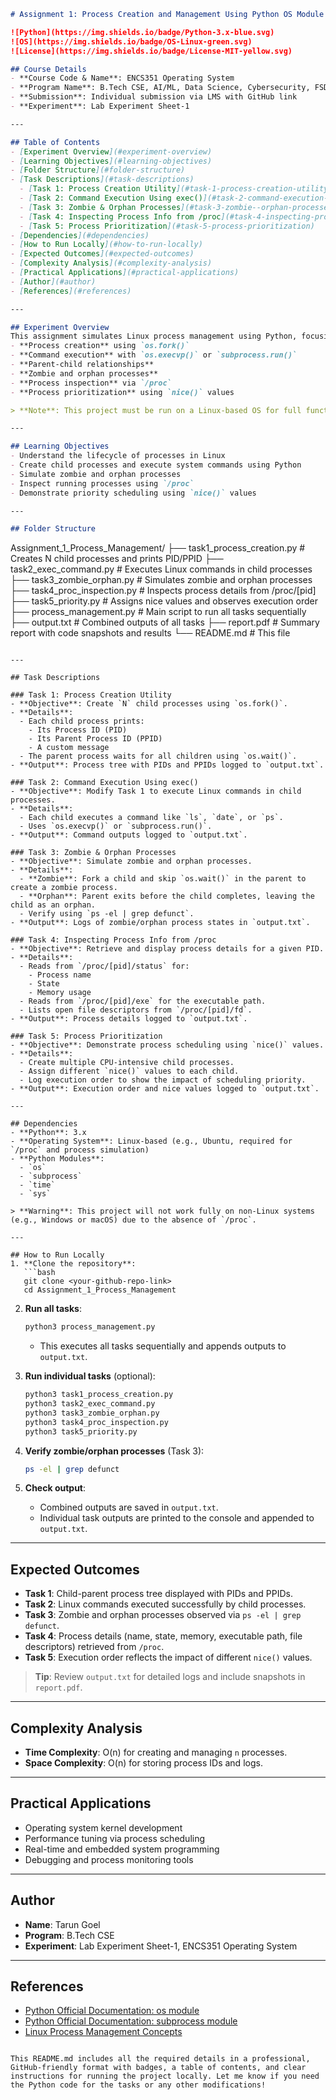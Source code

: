 ```markdown
# Assignment 1: Process Creation and Management Using Python OS Module

![Python](https://img.shields.io/badge/Python-3.x-blue.svg)
![OS](https://img.shields.io/badge/OS-Linux-green.svg)
![License](https://img.shields.io/badge/License-MIT-yellow.svg)

## Course Details
- **Course Code & Name**: ENCS351 Operating System  
- **Program Name**: B.Tech CSE, AI/ML, Data Science, Cybersecurity, FSD, UX/UI  
- **Submission**: Individual submission via LMS with GitHub link  
- **Experiment**: Lab Experiment Sheet-1  

---

## Table of Contents
- [Experiment Overview](#experiment-overview)
- [Learning Objectives](#learning-objectives)
- [Folder Structure](#folder-structure)
- [Task Descriptions](#task-descriptions)
  - [Task 1: Process Creation Utility](#task-1-process-creation-utility)
  - [Task 2: Command Execution Using exec()](#task-2-command-execution-using-exec)
  - [Task 3: Zombie & Orphan Processes](#task-3-zombie--orphan-processes)
  - [Task 4: Inspecting Process Info from /proc](#task-4-inspecting-process-info-from-proc)
  - [Task 5: Process Prioritization](#task-5-process-prioritization)
- [Dependencies](#dependencies)
- [How to Run Locally](#how-to-run-locally)
- [Expected Outcomes](#expected-outcomes)
- [Complexity Analysis](#complexity-analysis)
- [Practical Applications](#practical-applications)
- [Author](#author)
- [References](#references)

---

## Experiment Overview
This assignment simulates Linux process management using Python, focusing on:
- **Process creation** using `os.fork()`
- **Command execution** with `os.execvp()` or `subprocess.run()`
- **Parent-child relationships**
- **Zombie and orphan processes**
- **Process inspection** via `/proc`
- **Process prioritization** using `nice()` values

> **Note**: This project must be run on a Linux-based OS for full functionality due to the use of `/proc` and process-related system calls.

---

## Learning Objectives
- Understand the lifecycle of processes in Linux
- Create child processes and execute system commands using Python
- Simulate zombie and orphan processes
- Inspect running processes using `/proc`
- Demonstrate priority scheduling using `nice()` values

---

## Folder Structure
```
Assignment_1_Process_Management/
├── task1_process_creation.py   # Creates N child processes and prints PID/PPID
├── task2_exec_command.py       # Executes Linux commands in child processes
├── task3_zombie_orphan.py      # Simulates zombie and orphan processes
├── task4_proc_inspection.py     # Inspects process details from /proc/[pid]
├── task5_priority.py           # Assigns nice values and observes execution order
├── process_management.py       # Main script to run all tasks sequentially
├── output.txt                  # Combined outputs of all tasks
├── report.pdf                  # Summary report with code snapshots and results
└── README.md                   # This file
```

---

## Task Descriptions

### Task 1: Process Creation Utility
- **Objective**: Create `N` child processes using `os.fork()`.
- **Details**:
  - Each child process prints:
    - Its Process ID (PID)
    - Its Parent Process ID (PPID)
    - A custom message
  - The parent process waits for all children using `os.wait()`.
- **Output**: Process tree with PIDs and PPIDs logged to `output.txt`.

### Task 2: Command Execution Using exec()
- **Objective**: Modify Task 1 to execute Linux commands in child processes.
- **Details**:
  - Each child executes a command like `ls`, `date`, or `ps`.
  - Uses `os.execvp()` or `subprocess.run()`.
- **Output**: Command outputs logged to `output.txt`.

### Task 3: Zombie & Orphan Processes
- **Objective**: Simulate zombie and orphan processes.
- **Details**:
  - **Zombie**: Fork a child and skip `os.wait()` in the parent to create a zombie process.
  - **Orphan**: Parent exits before the child completes, leaving the child as an orphan.
  - Verify using `ps -el | grep defunct`.
- **Output**: Logs of zombie/orphan process states in `output.txt`.

### Task 4: Inspecting Process Info from /proc
- **Objective**: Retrieve and display process details for a given PID.
- **Details**:
  - Reads from `/proc/[pid]/status` for:
    - Process name
    - State
    - Memory usage
  - Reads from `/proc/[pid]/exe` for the executable path.
  - Lists open file descriptors from `/proc/[pid]/fd`.
- **Output**: Process details logged to `output.txt`.

### Task 5: Process Prioritization
- **Objective**: Demonstrate process scheduling using `nice()` values.
- **Details**:
  - Create multiple CPU-intensive child processes.
  - Assign different `nice()` values to each child.
  - Log execution order to show the impact of scheduling priority.
- **Output**: Execution order and nice values logged to `output.txt`.

---

## Dependencies
- **Python**: 3.x
- **Operating System**: Linux-based (e.g., Ubuntu, required for `/proc` and process simulation)
- **Python Modules**:
  - `os`
  - `subprocess`
  - `time`
  - `sys`

> **Warning**: This project will not work fully on non-Linux systems (e.g., Windows or macOS) due to the absence of `/proc`.

---

## How to Run Locally
1. **Clone the repository**:
   ```bash
   git clone <your-github-repo-link>
   cd Assignment_1_Process_Management
   ```
2. **Run all tasks**:
   ```bash
   python3 process_management.py
   ```
   - This executes all tasks sequentially and appends outputs to `output.txt`.

3. **Run individual tasks** (optional):
   ```bash
   python3 task1_process_creation.py
   python3 task2_exec_command.py
   python3 task3_zombie_orphan.py
   python3 task4_proc_inspection.py
   python3 task5_priority.py
   ```

4. **Verify zombie/orphan processes** (Task 3):
   ```bash
   ps -el | grep defunct
   ```

5. **Check output**:
   - Combined outputs are saved in `output.txt`.
   - Individual task outputs are printed to the console and appended to `output.txt`.

---

## Expected Outcomes
- **Task 1**: Child-parent process tree displayed with PIDs and PPIDs.
- **Task 2**: Linux commands executed successfully by child processes.
- **Task 3**: Zombie and orphan processes observed via `ps -el | grep defunct`.
- **Task 4**: Process details (name, state, memory, executable path, file descriptors) retrieved from `/proc`.
- **Task 5**: Execution order reflects the impact of different `nice()` values.

> **Tip**: Review `output.txt` for detailed logs and include snapshots in `report.pdf`.

---

## Complexity Analysis
- **Time Complexity**: O(n) for creating and managing `n` processes.
- **Space Complexity**: O(n) for storing process IDs and logs.

---

## Practical Applications
- Operating system kernel development
- Performance tuning via process scheduling
- Real-time and embedded system programming
- Debugging and process monitoring tools

---

## Author
- **Name**: Tarun Goel  
- **Program**: B.Tech CSE  
- **Experiment**: Lab Experiment Sheet-1, ENCS351 Operating System  

---

## References
- [Python Official Documentation: os module](https://docs.python.org/3/library/os.html)
- [Python Official Documentation: subprocess module](https://docs.python.org/3/library/subprocess.html)
- [Linux Process Management Concepts](https://man7.org/linux/man-pages/man7/)
```

This README.md includes all the required details in a professional, GitHub-friendly format with badges, a table of contents, and clear instructions for running the project locally. Let me know if you need the Python code for the tasks or any other modifications!